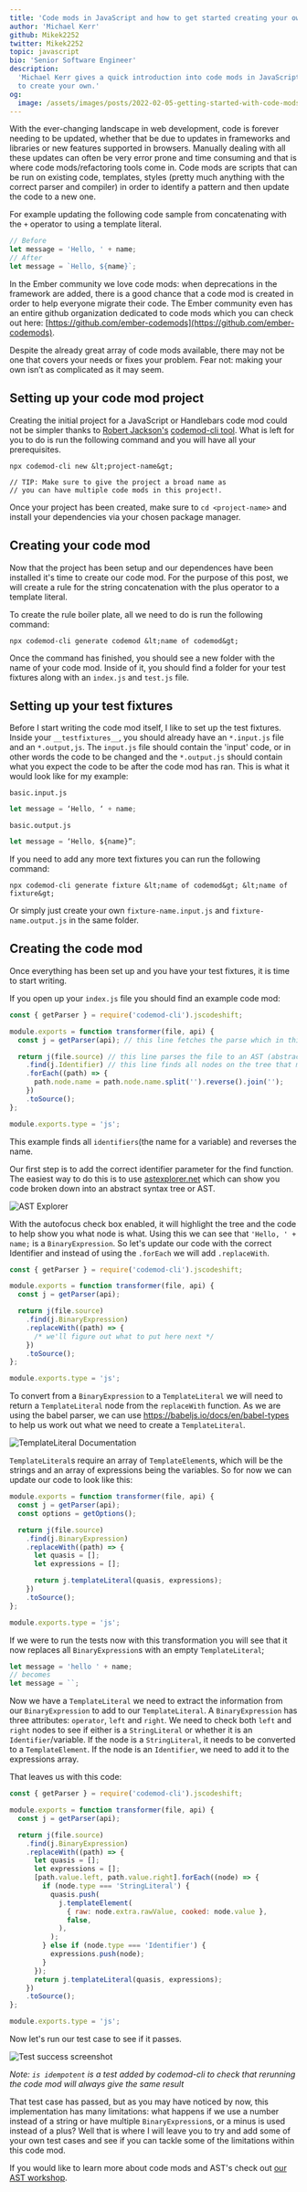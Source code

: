 ```yaml
---
title: 'Code mods in JavaScript and how to get started creating your own'
author: 'Michael Kerr'
github: Mikek2252
twitter: Mikek2252
topic: javascript
bio: 'Senior Software Engineer'
description:
  'Michael Kerr gives a quick introduction into code mods in JavaScript and how
  to create your own.'
og:
  image: /assets/images/posts/2022-02-05-getting-started-with-code-mods/og-image.png
---
```


With the ever-changing landscape in web development, code is forever needing to
be updated, whether that be due to updates in frameworks and libraries or new
features supported in browsers. Manually dealing with all these updates can
often be very error prone and time consuming and that is where code
mods/refactoring tools come in. Code mods are scripts that can be run on
existing code, templates, styles (pretty much anything with the correct parser
and compiler) in order to identify a pattern and then update the code to a new
one.

<!--break-->

For example updating the following code sample from concatenating with the `+`
operator to using a template literal.

```javascript
// Before
let message = 'Hello, ' + name;
// After
let message = `Hello, ${name}`;
```

In the Ember community we love code mods: when deprecations in the framework are
added, there is a good chance that a code mod is created in order to help
everyone migrate their code. The Ember community even has an entire github
organization dedicated to code mods which you can check out here:
[https://github.com/ember-codemods](https://github.com/ember-codemods).

Despite the already great array of code mods available, there may not be one
that covers your needs or fixes your problem. Fear not: making your own isn’t as
complicated as it may seem.

## Setting up your code mod project

Creating the initial project for a JavaScript or Handlebars code mod could not
be simpler thanks to [Robert Jackson's](https://github.com/rwjblue)
[codemod-cli tool](https://github.com/rwjblue/codemod-cli). What is left for you
to do is run the following command and you will have all your prerequisites.

```
npx codemod-cli new &lt;project-name&gt;

// TIP: Make sure to give the project a broad name as
// you can have multiple code mods in this project!.
```

Once your project has been created, make sure to `cd <project-name>` and install
your dependencies via your chosen package manager.

## Creating your code mod

Now that the project has been setup and our dependences have been installed it's
time to create our code mod. For the purpose of this post, we will create a rule
for the string concatenation with the plus operator to a template literal.

To create the rule boiler plate, all we need to do is run the following command:

```
npx codemod-cli generate codemod &lt;name of codemod&gt;
```

Once the command has finished, you should see a new folder with the name of your
code mod. Inside of it, you should find a folder for your test fixtures along
with an `index.js` and `test.js` file.

## Setting up your test fixtures

Before I start writing the code mod itself, I like to set up the test fixtures.
Inside your `__testfixtures__`, you should already have an `*.input.js` file and
an `*.output,js`. The `input.js` file should contain the 'input' code, or in
other words the code to be changed and the `*.output.js` should contain what you
expect the code to be after the code mod has ran. This is what it would look
like for my example:

`basic.input.js`

```javascript
let message = ‘Hello, ‘ + name;
```

`basic.output.js`

```javascript
let message = ‘Hello, ${name}”;
```

If you need to add any more text fixtures you can run the following command:

```
npx codemod-cli generate fixture &lt;name of codemod&gt; &lt;name of fixture&gt;
```

Or simply just create your own `fixture-name.input.js` and
`fixture-name.output.js` in the same folder.

## Creating the code mod

Once everything has been set up and you have your test fixtures, it is time to
start writing.

If you open up your `index.js` file you should find an example code mod:

```JavaScript
const { getParser } = require('codemod-cli').jscodeshift;

module.exports = function transformer(file, api) {
  const j = getParser(api); // this line fetches the parse which in this case is jscodeshift's default parser

  return j(file.source) // this line parses the file to an AST (abstract syntax tree)
    .find(j.Identifier) // this line finds all nodes on the tree that match the parameter
    .forEach((path) => {
      path.node.name = path.node.name.split('').reverse().join('');
    })
    .toSource();
};

module.exports.type = 'js';
```

This example finds all `identifiers`(the name for a variable) and reverses the
name.

Our first step is to add the correct identifier parameter for the find function.
The easiest way to do this is to use [astexplorer.net](https://astexplorer.net/)
which can show you code broken down into an abstract syntax tree or AST.

![AST Explorer](/assets/images/posts/2022-02-05-getting-started-with-code-mods/astExplorer.png)

With the autofocus check box enabled, it will highlight the tree and the code to
help show you what node is what. Using this we can see that `'Hello, ' + name;`
is a `BinaryExpression`. So let's update our code with the correct Identifier
and instead of using the `.forEach` we will add `.replaceWith`.

```javascript
const { getParser } = require('codemod-cli').jscodeshift;

module.exports = function transformer(file, api) {
  const j = getParser(api);

  return j(file.source)
    .find(j.BinaryExpression)
    .replaceWith((path) => {
      /* we'll figure out what to put here next */
    })
    .toSource();
};

module.exports.type = 'js';
```

To convert from a `BinaryExpression` to a `TemplateLiteral` we will need to
return a `TemplateLiteral` node from the `replaceWith` function. As we are using
the babel parser, we can use https://babeljs.io/docs/en/babel-types to help us
work out what we need to create a `TemplateLiteral`.

![TemplateLiteral Documentation](/assets/images/posts/2022-02-05-getting-started-with-code-mods/templateLiteral.png)

`TemplateLiteral`s require an array of `TemplateElement`s, which will be the
strings and an array of expressions being the variables. So for now we can
update our code to look like this:

```javascript
module.exports = function transformer(file, api) {
  const j = getParser(api);
  const options = getOptions();

  return j(file.source)
    .find(j.BinaryExpression)
    .replaceWith((path) => {
      let quasis = [];
      let expressions = [];

      return j.templateLiteral(quasis, expressions);
    })
    .toSource();
};

module.exports.type = 'js';
```

If we were to run the tests now with this transformation you will see that it
now replaces all `BinaryExpression`s with an empty `TemplateLiteral`;

```javascript
let message = 'hello ' + name;
// becomes
let message = ``;
```

Now we have a `TemplateLiteral` we need to extract the information from our
`BinaryExpression` to add to our `TemplateLiteral`. A `BinaryExpression` has
three attributes: `operator`, `left` and `right`. We need to check both `left`
and `right` nodes to see if either is a `StringLiteral` or whether it is an
`Identifier`/variable. If the node is a `StringLiteral`, it needs to be
converted to a `TemplateElement`. If the node is an `Identifier`, we need to add
it to the expressions array.

That leaves us with this code:

```javascript
const { getParser } = require('codemod-cli').jscodeshift;

module.exports = function transformer(file, api) {
  const j = getParser(api);

  return j(file.source)
    .find(j.BinaryExpression)
    .replaceWith((path) => {
      let quasis = [];
      let expressions = [];
      [path.value.left, path.value.right].forEach((node) => {
        if (node.type === 'StringLiteral') {
          quasis.push(
            j.templateElement(
              { raw: node.extra.rawValue, cooked: node.value },
              false,
            ),
          );
        } else if (node.type === 'Identifier') {
          expressions.push(node);
        }
      });
      return j.templateLiteral(quasis, expressions);
    })
    .toSource();
};

module.exports.type = 'js';
```

Now let's run our test case to see if it passes.

![Test success screenshot](/assets/images/posts/2022-02-05-getting-started-with-code-mods/test-success-screenshot.png)

_Note: `is idempotent` is a test added by codemod-cli to check that rerunning
the code mod will always give the same result_

That test case has passed, but as you may have noticed by now, this
implementation has many limitations: what happens if we use a number instead of
a string or have multiple `BinaryExpression`s, or a minus is used instead of a
plus? Well that is where I will leave you to try and add some of your own test
cases and see if you can tackle some of the limitations within this code mod.

If you would like to learn more about code mods and AST's check out
[our AST workshop](https://github.com/simplabs/ast-workshop).

